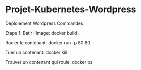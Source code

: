 # Projet-Kubernetes-Wordpress
Deploiement Wordpress
Commandes

Etape 1: Batir l'image: docker build .

Rouler le contenant: docker run -p 80:80 <imageid>

Tuer un contenant: docker kill <imageid>

Trouver un contenant qui roule: docker ps
